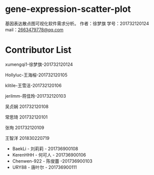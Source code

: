 # gene-expression-scatter-plot
基因表达散点图可视化软件需求分析。
作者：徐梦旗 
学号：201732120124
mail：2663479778@qq.com

# Contributor List
xumengqi1-徐梦旗-201732120124

Hollyluc-王海榕-201732120105

klitile-王雪洁-201732120106

jerilmm-蒋佳玲-201732120103


吴贞娴 201732120108

常思琦 201732120101

张珣   201732120109

王智洋 201830220719

- BaekLi - 刘莉莉 - 201736900108
- KerenHHH - 何可人 - 201736900106
- Chenwen-922 - 陈俊蕾 -201736900103
- URY88 - 唐叶尔 - 201736900111

